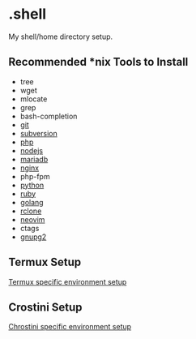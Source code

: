 # .shell
My shell/home directory setup.

## Recommended *nix Tools to Install
* tree
* wget
* mlocate
* grep
* bash-completion
* [git](https://git-scm.com/)
* [subversion](https://subversion.apache.org/)
* [php](http://php.net/)
* [nodejs](https://nodejs.org/en/)
* [mariadb](https://mariadb.org/)
* [nginx](https://nginx.org/en/)
* php-fpm
* [python](https://www.python.org/)
* [ruby](https://www.ruby-lang.org/)
* [golang](https://golang.org/)
* [rclone](https://rclone.org/)
* [neovim](https://neovim.io/)
* ctags
* [gnupg2](https://www.gnupg.org/)

## Termux Setup
[Termux specific environment setup](termux.md)

## Crostini Setup
[Chrostini specific environment setup](crostini.md)

